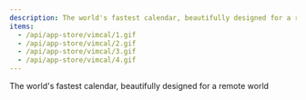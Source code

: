 ```yaml
---
description: The world's fastest calendar, beautifully designed for a remote world
items:
  - /api/app-store/vimcal/1.gif
  - /api/app-store/vimcal/2.gif
  - /api/app-store/vimcal/3.gif
  - /api/app-store/vimcal/4.gif
---
```


The world's fastest calendar, beautifully designed for a remote world
